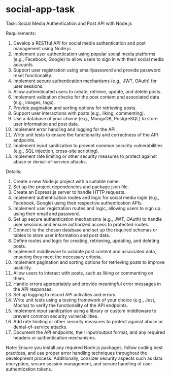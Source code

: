 # social-app-task
Task: Social Media Authentication and Post API with Node.js

Requirements:
1. Develop a RESTful API for social media authentication and post management using Node.js.
2. Implement user authentication using popular social media platforms (e.g., Facebook, Google) to allow users to sign in with their social media accounts.
3. Support user registration using email/password and provide password reset functionality.
4. Implement secure authentication mechanisms (e.g., JWT, OAuth) for user sessions.
5. Allow authenticated users to create, retrieve, update, and delete posts.
6. Implement validation checks for the post content and associated data (e.g., images, tags).
7. Provide pagination and sorting options for retrieving posts.
8. Support user interactions with posts (e.g., liking, commenting).
9. Use a database of your choice (e.g., MongoDB, PostgreSQL) to store user information and post data.
10. Implement error handling and logging for the API.
11. Write unit tests to ensure the functionality and correctness of the API endpoints.
12. Implement input sanitization to prevent common security vulnerabilities (e.g., SQL injection, cross-site scripting).
13. Implement rate limiting or other security measures to protect against abuse or denial-of-service attacks.

Details:
1. Create a new Node.js project with a suitable name.
2. Set up the project dependencies and package.json file.
3. Create an Express.js server to handle HTTP requests.
4. Implement authentication routes and logic for social media login (e.g., Facebook, Google) using their respective authentication APIs.
5. Implement user registration routes and logic, allowing users to sign up using their email and password.
6. Set up secure authentication mechanisms (e.g., JWT, OAuth) to handle user sessions and ensure authorized access to protected routes.
7. Connect to the chosen database and set up the required schemas or tables to store user information and post data.
8. Define routes and logic for creating, retrieving, updating, and deleting posts.
9. Implement middleware to validate post content and associated data, ensuring they meet the necessary criteria.
10. Implement pagination and sorting options for retrieving posts to improve usability.
11. Allow users to interact with posts, such as liking or commenting on them.
12. Handle errors appropriately and provide meaningful error messages in the API responses.
13. Set up logging to record API activities and errors.
14. Write unit tests using a testing framework of your choice (e.g., Jest, Mocha) to verify the functionality of the API endpoints.
15. Implement input sanitization using a library or custom middleware to prevent common security vulnerabilities.
16. Add rate limiting or other security measures to protect against abuse or denial-of-service attacks.
17. Document the API endpoints, their input/output format, and any required headers or authentication mechanisms.

Note: Ensure you install any required Node.js packages, follow coding best practices, and use proper error handling techniques throughout the development process. Additionally, consider security aspects such as data encryption, secure session management, and secure handling of user authentication tokens.
